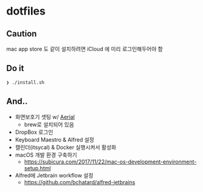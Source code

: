 # dotfiles

## Caution
mac app store 도 같이 설치하려면 iCloud 에 미리 로그인해두어야 함

## Do it

```zsh
❯ ./install.sh
```

## And..

* 화면보호기 셋팅 w/ [Aerial](https://github.com/JohnCoates/Aerial)
    * brew로 설치되어 있음
* DropBox 로그인
* Keyboard Maestro & Alfred 설정
* 캘린더(itsycal) & Docker 실행시켜서 활성화
* macOS 개발 환경 구축하기
    * https://subicura.com/2017/11/22/mac-os-development-environment-setup.html
* Alfred에 Jetbrain workflow 설정
    * https://github.com/bchatard/alfred-jetbrains
